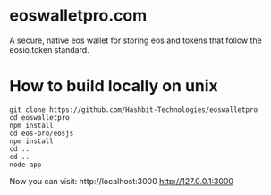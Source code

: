 # eoswalletpro.com

A secure, native eos wallet for storing eos and tokens that follow the eosio.token standard.

# How to build locally on unix

```
git clone https://github.com/Hashbit-Technologies/eoswalletpro
cd eoswalletpro
npm install
cd eos-pro/eosjs
npm install
cd ..
cd ..
node app
```

Now you can visit: 
http://localhost:3000
http://127.0.0.1:3000
